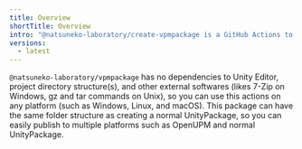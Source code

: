 ```yaml
---
title: Overview
shortTitle: Overview
intro: "@natsuneko-laboratory/create-vpmpackage is a GitHub Actions to create VPM-compatible package from your Unity project without installing Unity Editor and VRChat SDK."
versions:
  - latest
---
```


`@natsuneko-laboratory/vpmpackage` has no dependencies to Unity Editor, project directory structure(s), and other external softwares (likes 7-Zip on Windows, gz and tar commands on Unix), so you can use this actions on any platform (such as Windows, Linux, and macOS).
This package can have the same folder structure as creating a normal UnityPackage, so you can easily publish to multiple platforms such as OpenUPM and normal UnityPackage.
